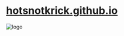 # [hotsnotkrick.github.io](https://hotsnotkrick.github.io)

![logo](https://raw.githubusercontent.com/hotsnotkrick/hotsnotkrick.github.io/master/images/golf-swing.gif)